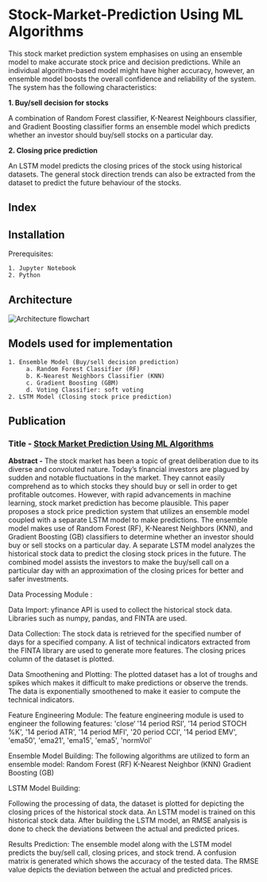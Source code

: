 # Stock-Market-Prediction Using ML Algorithms

This stock market prediction system emphasises on using an ensemble model to make accurate stock price and decision predictions. While an individual algorithm-based model might have higher accuracy, however, an ensemble model boosts the overall confidence and reliability of the system. The system has the following characteristics:

**1. Buy/sell decision for stocks** 
   
   A combination of Random Forest classifier, K-Nearest Neighbours classifier, and Gradient Boosting classifier forms an ensemble model which predicts whether an investor should buy/sell stocks on a particular day.

**2. Closing price prediction**
   
  An LSTM model predicts the closing prices of the stock using historical datasets. The general stock direction trends can also be extracted from the dataset to predict the future behaviour of the stocks.

## Index

## Installation
Prerequisites:
```
1. Jupyter Notebook
2. Python
```
## Architecture
![Architecture flowchart](https://user-images.githubusercontent.com/82075703/118400236-66b1e080-b67e-11eb-9f9a-be4f3a4c3a08.png)

## Models used for implementation
```
1. Ensemble Model (Buy/sell decision prediction)
     a. Random Forest Classifier (RF)
     b. K-Nearest Neighbors Classifier (KNN)
     c. Gradient Boosting (GBM)
     d. Voting Classifier: soft voting
2. LSTM Model (Closing stock price prediction)
```
## Publication

### Title - [Stock Market Prediction Using ML Algorithms](https://github.com/SHIVAMSINGHAL5/Stock-Market-Prediction/blob/main/Research_Paper.pdf)

**Abstract -** The stock market has been a topic of great deliberation due to its diverse and convoluted nature. Today’s financial investors are plagued by sudden and notable fluctuations in the market. They cannot easily comprehend as to which stocks they should buy or sell in order to get profitable outcomes. However, with rapid advancements in machine learning, stock market prediction has become plausible. This paper proposes a stock price prediction system that utilizes an ensemble model coupled with a separate LSTM model to make predictions. The ensemble model makes use of Random Forest (RF), K-Nearest Neighbors (KNN), and Gradient Boosting (GB) classifiers to determine whether an investor should buy or sell stocks on a particular day. A separate LSTM model analyzes the historical stock data to predict the closing stock prices in the future. The combined model assists the investors to make the buy/sell call on a particular day with an approximation of the closing prices for better and safer investments.

Data Processing Module :

Data Import:
yfinance API is used to collect the historical stock data.  
Libraries such as numpy, pandas, and FINTA are used.

Data Collection:
The stock data is retrieved for the specified number of days for a specified company.
A list of technical indicators extracted from the FINTA library are used to generate more features.
The closing prices column of the dataset is plotted.

Data Smoothening and Plotting:
The plotted dataset has a lot of troughs and spikes which makes it difficult to make predictions or observe the trends.
The data is exponentially smoothened to make it easier to compute the technical indicators.

Feature Engineering Module:
The feature engineering module is used to engineer the following features:
'close‘
'14 period RSI',
'14 period STOCH %K',
'14 period ATR', 
'14 period MFI', 
'20 period CCI', 
'14 period EMV', 
'ema50', 'ema21', 'ema15', 'ema5', 'normVol'


 Ensemble Model Building:
 The following algorithms are utilized to form an ensemble model:
Random Forest (RF)
K-Nearest Neighbor (KNN)
Gradient Boosting (GB)

 LSTM Model Building:

Following the processing of data, the dataset is plotted for depicting the closing prices of the historical stock data.
An LSTM model is trained on this historical stock data.
After building the LSTM model, an RMSE analysis is done to check the deviations between the actual and predicted prices.



 Results Prediction:
The ensemble model along with the LSTM model predicts the buy/sell call, closing prices, and stock trend.
A confusion matrix is generated which shows the accuracy of the tested data.
The RMSE value depicts the deviation between the actual and predicted prices.


